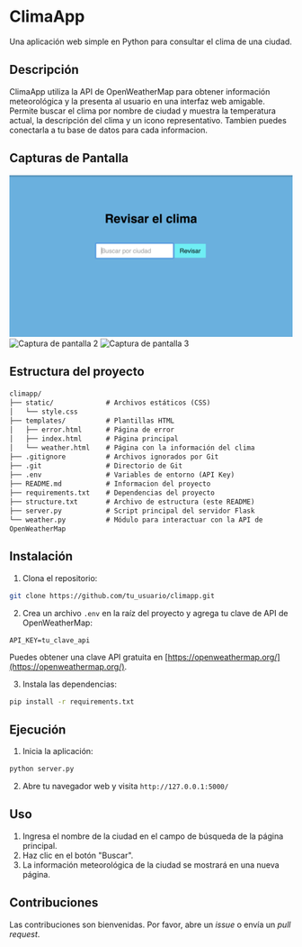 # ClimaApp

Una aplicación web simple en Python para consultar el clima de una ciudad.

## Descripción

ClimaApp utiliza la API de OpenWeatherMap para obtener información meteorológica y la presenta al usuario en una interfaz web amigable.  Permite buscar el clima por nombre de ciudad y muestra la temperatura actual, la descripción del clima y un icono representativo. Tambien puedes conectarla a tu base de datos para cada informacion. 

## Capturas de Pantalla

![Captura de pantalla 1](screenshots/captura1.png)
![Captura de pantalla 2](ruta/a/captura2.png)
![Captura de pantalla 3](ruta/a/captura3.png)

## Estructura del proyecto

```
climapp/
├── static/             # Archivos estáticos (CSS)
│   └── style.css
├── templates/          # Plantillas HTML
│   ├── error.html      # Página de error
│   ├── index.html      # Página principal
│   └── weather.html    # Página con la información del clima
├── .gitignore          # Archivos ignorados por Git
├── .git                # Directorio de Git
├── .env                # Variables de entorno (API Key)
├── README.md           # Informacion del proyecto
├── requirements.txt    # Dependencias del proyecto
├── structure.txt       # Archivo de estructura (este README)
├── server.py           # Script principal del servidor Flask
└── weather.py          # Módulo para interactuar con la API de OpenWeatherMap
```

## Instalación

1. Clona el repositorio:

```bash
git clone https://github.com/tu_usuario/climapp.git
```

2. Crea un archivo `.env` en la raíz del proyecto y agrega tu clave de API de OpenWeatherMap:

```
API_KEY=tu_clave_api
```

Puedes obtener una clave API gratuita en [https://openweathermap.org/](https://openweathermap.org/).

3. Instala las dependencias:

```bash
pip install -r requirements.txt
```

## Ejecución

1. Inicia la aplicación:

```bash
python server.py
```

2. Abre tu navegador web y visita `http://127.0.0.1:5000/`

## Uso

1. Ingresa el nombre de la ciudad en el campo de búsqueda de la página principal.
2. Haz clic en el botón "Buscar".
3. La información meteorológica de la ciudad se mostrará en una nueva página.

## Contribuciones

Las contribuciones son bienvenidas. Por favor, abre un *issue* o envía un *pull request*.
